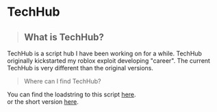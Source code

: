# TechHub 

> ## What is TechHub?

TechHub is a script hub I have been working on for a while. 
TechHub originally kickstarted my roblox exploit developing "career". 
The current TechHub is very different than the original versions.

> Where can I find TechHub?

You can find the loadstring to this script [here](script/loadstring.lua).<br>
or the short version [here](script/short%20loadstring.lua).

